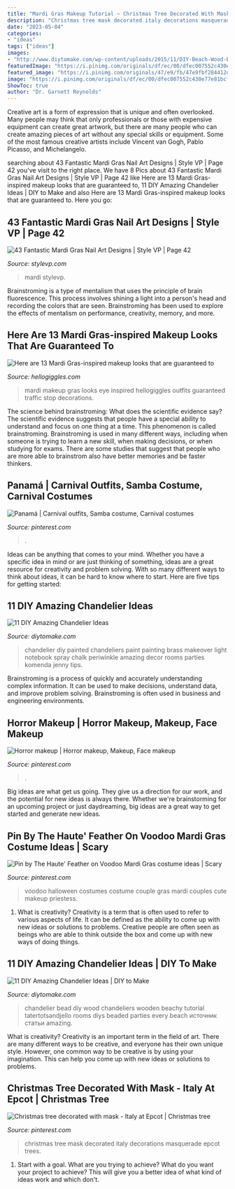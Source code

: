 ```yaml
---
title: "Mardi Gras Makeup Tutorial ~ Christmas Tree Decorated With Mask"
description: "Christmas tree mask decorated italy decorations masquerade epcot trees"
date: "2023-05-04"
categories:
- "ideas"
tags: ["ideas"]
images:
- "http://www.diytomake.com/wp-content/uploads/2015/11/DIY-Beach-Wood-Bead-Chandelier.jpg"
featuredImage: "https://i.pinimg.com/originals/df/ec/00/dfec007552c430e77e81bcfb68bf7c44.jpg"
featured_image: "https://i.pinimg.com/originals/47/e9/fb/47e9fbf284412d960cf9870bd51a6dfc.jpg"
image: "https://i.pinimg.com/originals/df/ec/00/dfec007552c430e77e81bcfb68bf7c44.jpg"
ShowToc: true
author: "Dr. Garnett Reynolds"
---
```



Creative art is a form of expression that is unique and often overlooked. Many people may think that only professionals or those with expensive equipment can create great artwork, but there are many people who can create amazing pieces of art without any special skills or equipment. Some of the most famous creative artists include Vincent van Gogh, Pablo Picasso, and Michelangelo.

	

		
searching about 43 Fantastic Mardi Gras Nail Art Designs | Style VP | Page 42 you've visit to the right place. We have 8 Pics about 43 Fantastic Mardi Gras Nail Art Designs | Style VP | Page 42 like Here are 13 Mardi Gras-inspired makeup looks that are guaranteed to, 11 DIY Amazing Chandelier Ideas | DIY to Make and also Here are 13 Mardi Gras-inspired makeup looks that are guaranteed to. Here you go:
		
    
## 43 Fantastic Mardi Gras Nail Art Designs | Style VP | Page 42

<img loading=lazy src="http://www.stylevp.com/wp-content/uploads/2019/04/42-mardi-gras-nails.jpg" onerror="this.onerror=null;this.src='https://tse4.mm.bing.net/th?id=OIP.7VyYZYwy2gcdSyAQKXel7AHaJQ&amp;pid=15.1';" alt="43 Fantastic Mardi Gras Nail Art Designs | Style VP | Page 42">

_Source: stylevp.com_

>mardi stylevp. 

	

Brainstroming is a type of mentalism that uses the principle of brain fluorescence. This process involves shining a light into a person's head and recording the colors that are seen. Brainstroming has been used to explore the effects of mentalism on performance, creativity, memory, and more.

    
## Here Are 13 Mardi Gras-inspired Makeup Looks That Are Guaranteed To

<img loading=lazy src="http://images.hellogiggles.com/uploads/2017/02/28061933/Mardi-Gras-makeup.jpg" onerror="this.onerror=null;this.src='https://tse4.mm.bing.net/th?id=OIP.SEcefoT2r7EDN1qNAVuFRwHaHW&amp;pid=15.1';" alt="Here are 13 Mardi Gras-inspired makeup looks that are guaranteed to">

_Source: hellogiggles.com_

>mardi makeup gras looks eye inspired hellogiggles outfits guaranteed traffic stop decorations. 

	

The science behind brainstroming: What does the scientific evidence say?
The scientific evidence suggests that people have a special ability to understand and focus on one thing at a time. This phenomenon is called brainstroming. Brainstroming is used in many different ways, including when someone is trying to learn a new skill, when making decisions, or when studying for exams. There are some studies that suggest that people who are more able to brainstrom also have better memories and be faster thinkers.

    
## Panamá | Carnival Outfits, Samba Costume, Carnival Costumes

<img loading=lazy src="https://i.pinimg.com/736x/2a/33/7d/2a337d06ed1af024c43b3d139975d150.jpg" onerror="this.onerror=null;this.src='https://tse1.mm.bing.net/th?id=OIP.doRJ0v0JXBUAWigFPARCKgHaLI&amp;pid=15.1';" alt="Panamá | Carnival outfits, Samba costume, Carnival costumes">

_Source: pinterest.com_

>. 

	

Ideas can be anything that comes to your mind. Whether you have a specific idea in mind or are just thinking of something, ideas are a great resource for creativity and problem solving. With so many different ways to think about ideas, it can be hard to know where to start. Here are five tips for getting started: 

    
## 11 DIY Amazing Chandelier Ideas

<img loading=lazy src="https://www.diytomake.com/wp-content/uploads/2015/11/DIY-Painted-Chandelier.jpg" onerror="this.onerror=null;this.src='https://tse4.mm.bing.net/th?id=OIP.Ch7YN8CU3m4Yi8OBxEM78QHaLJ&amp;pid=15.1';" alt="11 DIY Amazing Chandelier Ideas">

_Source: diytomake.com_

>chandelier diy painted chandeliers paint painting brass makeover light notebook spray chalk periwinkle amazing decor rooms parties komenda jenny tips. 

	

Brainstroming is a process of quickly and accurately understanding complex information. It can be used to make decisions, understand data, and improve problem solving. Brainstroming is often used in business and engineering environments.

    
## Horror Makeup | Horror Makeup, Makeup, Face Makeup

<img loading=lazy src="https://i.pinimg.com/736x/e8/ad/eb/e8adebca502719605501e74c538e041a.jpg" onerror="this.onerror=null;this.src='https://tse1.mm.bing.net/th?id=OIP.t4EYxprfmhzjTerigsCSGgHaJ3&amp;pid=15.1';" alt="Horror makeup | Horror makeup, Makeup, Face makeup">

_Source: pinterest.com_

>. 

	

Big ideas are what get us going. They give us a direction for our work, and the potential for new ideas is always there. Whether we're brainstorming for an upcoming project or just daydreaming, big ideas are a great way to get started and generate new ideas.

    
## Pin By The Haute&#039; Feather On Voodoo Mardi Gras Costume Ideas | Scary

<img loading=lazy src="https://i.pinimg.com/originals/df/ec/00/dfec007552c430e77e81bcfb68bf7c44.jpg" onerror="this.onerror=null;this.src='https://tse4.mm.bing.net/th?id=OIP.LAV5u2GhuO7rs7qpS7q8NAHaMI&amp;pid=15.1';" alt="Pin by The Haute&#039; Feather on Voodoo Mardi Gras costume ideas | Scary">

_Source: pinterest.com_

>voodoo halloween costumes costume couple gras mardi couples cute makeup priestess. 

	

1. What is creativity?
Creativity is a term that is often used to refer to various aspects of life. It can be defined as the ability to come up with new ideas or solutions to problems. Creative people are often seen as beings who are able to think outside the box and come up with new ways of doing things.

    
## 11 DIY Amazing Chandelier Ideas | DIY To Make

<img loading=lazy src="http://www.diytomake.com/wp-content/uploads/2015/11/DIY-Beach-Wood-Bead-Chandelier.jpg" onerror="this.onerror=null;this.src='https://tse3.mm.bing.net/th?id=OIP.NODrBqjLaYqvb251SuN90wHaJM&amp;pid=15.1';" alt="11 DIY Amazing Chandelier Ideas | DIY to Make">

_Source: diytomake.com_

>chandelier bead diy wood chandeliers wooden beachy tutorial tatertotsandjello rooms diys beaded parties every beach источник статьи amazing. 

	

What is creativity?
Creativity is an important term in the field of art. There are many different ways to be creative, and everyone has their own unique style. However, one common way to be creative is by using your imagination. This can help you come up with new ideas or solutions to problems.

    
## Christmas Tree Decorated With Mask - Italy At Epcot | Christmas Tree

<img loading=lazy src="https://i.pinimg.com/originals/47/e9/fb/47e9fbf284412d960cf9870bd51a6dfc.jpg" onerror="this.onerror=null;this.src='https://tse4.mm.bing.net/th?id=OIP.2EmMul0vE6yPHQlfZmGlfAHaLF&amp;pid=15.1';" alt="Christmas tree decorated with mask - Italy at Epcot | Christmas tree">

_Source: pinterest.com_

>christmas tree mask decorated italy decorations masquerade epcot trees. 

	

1. Start with a goal. What are you trying to achieve? What do you want your project to achieve? This will give you a better idea of what kind of ideas work and which don't. 

